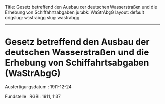 Title: Gesetz betreffend den Ausbau der deutschen Wasserstraßen und die Erhebung von
  Schiffahrtsabgaben
jurabk: WaStrAbgG
layout: default
origslug: wastrabgg
slug: wastrabgg

---

# Gesetz betreffend den Ausbau der deutschen Wasserstraßen und die Erhebung von Schiffahrtsabgaben (WaStrAbgG)

Ausfertigungsdatum
:   1911-12-24

Fundstelle
:   RGBl: 1911, 1137

